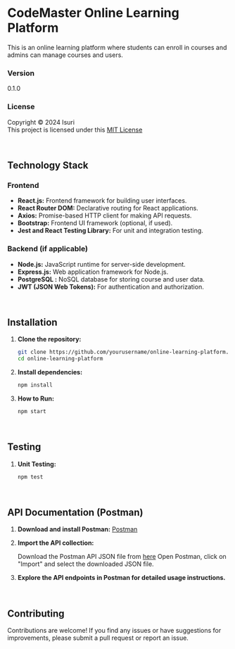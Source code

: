 # CodeMaster Online Learning Platform 

This is an online learning platform where students can enroll in courses and admins can manage courses and users.


### Version
0.1.0

### License
Copyright &copy; 2024 Isuri <br>
This project is licensed under this [MIT License](License.txt)

<br>



## Technology Stack

### Frontend

- **React.js:** Frontend framework for building user interfaces.
- **React Router DOM:** Declarative routing for React applications.
- **Axios:** Promise-based HTTP client for making API requests.
- **Bootstrap:** Frontend UI framework (optional, if used).
- **Jest and React Testing Library:** For unit and integration testing.

### Backend (if applicable)

- **Node.js:** JavaScript runtime for server-side development.
- **Express.js:** Web application framework for Node.js.
- **PostgreSQL :** NoSQL database for storing course and user data.
- **JWT (JSON Web Tokens):** For authentication and authorization.

<br>

## Installation

1. **Clone the repository:**

   ```bash
   git clone https://github.com/yourusername/online-learning-platform.git
   cd online-learning-platform

2. **Install dependencies:**


    ```bash
    npm install

3. **How to Run:**

     ```bash
     npm start

<br>

## Testing

1. **Unit Testing:**

     ```bash
    npm test 

<br>

## API Documentation (Postman)

1. **Download and install Postman:** [Postman](https://www.postman.com/downloads/)

2. **Import the API collection:**

    Download the Postman API JSON file from [here](/backend/postman/Online%20Platform%20API.postman_collection.json)
    Open Postman, click on "Import" and select the downloaded JSON file.

3. **Explore the API endpoints in Postman for detailed usage instructions.**

<br>

## Contributing

Contributions are welcome! If you find any issues or have suggestions for improvements, please submit a pull request or report an issue.